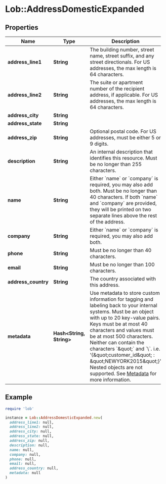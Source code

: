 # Lob::AddressDomesticExpanded

## Properties

| Name | Type | Description | Notes |
| ---- | ---- | ----------- | ----- |
| **address_line1** | **String** | The building number, street name, street suffix, and any street directionals. For US addresses, the max length is 64 characters. | [optional] |
| **address_line2** | **String** | The suite or apartment number of the recipient address, if applicable. For US addresses, the max length is 64 characters. | [optional] |
| **address_city** | **String** |  | [optional] |
| **address_state** | **String** |  | [optional] |
| **address_zip** | **String** | Optional postal code. For US addresses, must be either 5 or 9 digits. | [optional] |
| **description** | **String** | An internal description that identifies this resource. Must be no longer than 255 characters.  | [optional] |
| **name** | **String** | Either &#x60;name&#x60; or &#x60;company&#x60; is required, you may also add both. Must be no longer than 40 characters. If both &#x60;name&#x60; and &#x60;company&#x60; are provided, they will be printed on two separate lines above the rest of the address.  | [optional] |
| **company** | **String** | Either &#x60;name&#x60; or &#x60;company&#x60; is required, you may also add both. | [optional] |
| **phone** | **String** | Must be no longer than 40 characters. | [optional] |
| **email** | **String** | Must be no longer than 100 characters. | [optional] |
| **address_country** | **String** | The country associated with this address. | [optional] |
| **metadata** | **Hash&lt;String, String&gt;** | Use metadata to store custom information for tagging and labeling back to your internal systems. Must be an object with up to 20 key-value pairs. Keys must be at most 40 characters and values must be at most 500 characters. Neither can contain the characters &#x60;\&quot;&#x60; and &#x60;\\&#x60;. i.e. &#39;{\&quot;customer_id\&quot; : \&quot;NEWYORK2015\&quot;}&#39; Nested objects are not supported.  See [Metadata](#section/Metadata) for more information. | [optional] |

## Example

```ruby
require 'lob'

instance = Lob::AddressDomesticExpanded.new(
  address_line1: null,
  address_line2: null,
  address_city: null,
  address_state: null,
  address_zip: null,
  description: null,
  name: null,
  company: null,
  phone: null,
  email: null,
  address_country: null,
  metadata: null
)
```

